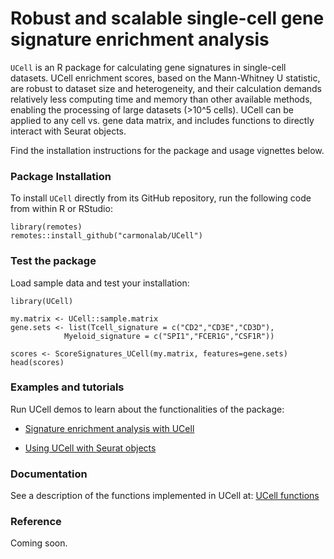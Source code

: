 # Robust and scalable single-cell gene signature enrichment analysis


`UCell` is an R package for calculating gene signatures in single-cell datasets. UCell enrichment scores, based on the Mann-Whitney U statistic, are robust to dataset size and heterogeneity, and their calculation demands relatively less computing time and memory than other available methods, enabling the processing of large datasets (>10^5 cells). UCell can be applied to any cell vs. gene data matrix, and includes functions to directly interact with Seurat objects. 


Find the installation instructions for the package and usage vignettes below.

### Package Installation

To install `UCell` directly from its GitHub repository, run the following code from within R or RStudio:
```
library(remotes)
remotes::install_github("carmonalab/UCell")
```

### Test the package

Load sample data and test your installation:
```
library(UCell)

my.matrix <- UCell::sample.matrix
gene.sets <- list(Tcell_signature = c("CD2","CD3E","CD3D"),
			Myeloid_signature = c("SPI1","FCER1G","CSF1R"))

scores <- ScoreSignatures_UCell(my.matrix, features=gene.sets)
head(scores)
```

### Examples and tutorials

Run UCell demos to learn about the functionalities of the package:

* [Signature enrichment analysis with UCell](https://carmonalab.github.io/UCell/UCell_matrix_vignette.html)

* [Using UCell with Seurat objects](https://carmonalab.github.io/UCell/UCell_Seurat_vignette.html)

### Documentation

See a description of the functions implemented in UCell at: [UCell functions](docs/functions.md)


### Reference

Coming soon.
